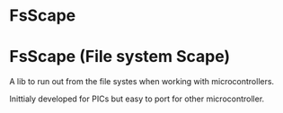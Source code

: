 # FsScape
# FsScape (File system Scape)

A lib to run out from the file systes when working with microcontrollers.

Inittialy developed for PICs but easy to port for other microcontroller.
